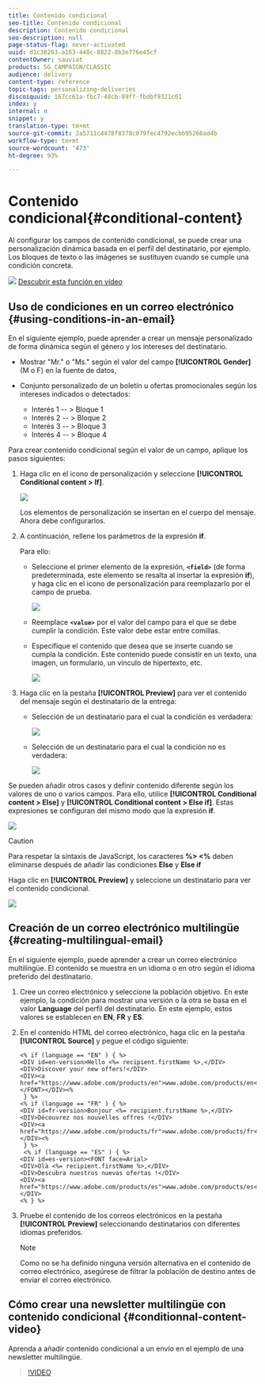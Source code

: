 ```yaml
---
title: Contenido condicional
seo-title: Contenido condicional
description: Contenido condicional
seo-description: null
page-status-flag: never-activated
uuid: d1c38263-a163-448c-8822-8b3e776e45cf
contentOwner: sauviat
products: SG_CAMPAIGN/CLASSIC
audience: delivery
content-type: reference
topic-tags: personalizing-deliveries
discoiquuid: 167cc61a-fbc7-48cb-89ff-fbdbf9321c01
index: y
internal: n
snippet: y
translation-type: tm+mt
source-git-commit: 2a5711c4478f8378c079fec4792ecbb95266ad4b
workflow-type: tm+mt
source-wordcount: '473'
ht-degree: 93%

---
```



# Contenido condicional{#conditional-content}

Al configurar los campos de contenido condicional, se puede crear una personalización dinámica basada en el perfil del destinatario, por ejemplo. Los bloques de texto o las imágenes se sustituyen cuando se cumple una condición concreta.

![](assets/do-not-localize/how-to-video.png) [Descubrir esta función en vídeo](#conditionnal-content-video)


## Uso de condiciones en un correo electrónico {#using-conditions-in-an-email}

En el siguiente ejemplo, puede aprender a crear un mensaje personalizado de forma dinámica según el género y los intereses del destinatario.

* Mostrar &quot;Mr.&quot; o &quot;Ms.&quot; según el valor del campo **[!UICONTROL Gender]** (M o F) en la fuente de datos,
* Conjunto personalizado de un boletín u ofertas promocionales según los intereses indicados o detectados:

   * Interés 1 -- > Bloque 1
   * Interés 2 -- > Bloque 2
   * Interés 3 -- > Bloque 3
   * Interés 4 -- > Bloque 4

Para crear contenido condicional según el valor de un campo, aplique los pasos siguientes:

1. Haga clic en el icono de personalización y seleccione **[!UICONTROL Conditional content > If]**.

   ![](assets/s_ncs_user_conditional_content02.png)

   Los elementos de personalización se insertan en el cuerpo del mensaje. Ahora debe configurarlos.

1. A continuación, rellene los parámetros de la expresión **if**.

   Para ello:

   * Seleccione el primer elemento de la expresión, **`<field>`** (de forma predeterminada, este elemento se resalta al insertar la expresión **if**), y haga clic en el icono de personalización para reemplazarlo por el campo de prueba.

      ![](assets/s_ncs_user_conditional_content03.png)

   * Reemplace **`<value>`** por el valor del campo para el que se debe cumplir la condición. Este valor debe estar entre comillas.
   * Especifique el contenido que desea que se inserte cuando se cumpla la condición. Este contenido puede consistir en un texto, una imagen, un formulario, un vínculo de hipertexto, etc.

      ![](assets/s_ncs_user_conditional_content04.png)

1. Haga clic en la pestaña **[!UICONTROL Preview]** para ver el contenido del mensaje según el destinatario de la entrega:

   * Selección de un destinatario para el cual la condición es verdadera:

      ![](assets/s_ncs_user_conditional_content05.png)

   * Selección de un destinatario para el cual la condición no es verdadera:

      ![](assets/s_ncs_user_conditional_content06.png)

Se pueden añadir otros casos y definir contenido diferente según los valores de uno o varios campos. Para ello, utilice **[!UICONTROL Conditional content > Else]** y **[!UICONTROL Conditional content > Else if]**. Estas expresiones se configuran del mismo modo que la expresión **if**.

![](assets/s_ncs_user_conditional_content07.png)

>[!CAUTION]
>
>Para respetar la sintaxis de JavaScript, los caracteres **%> &lt;%** deben eliminarse después de añadir las condiciones **Else** y **Else if**

Haga clic en **[!UICONTROL Preview]** y seleccione un destinatario para ver el contenido condicional.

![](assets/s_ncs_user_conditional_content08.png)

## Creación de un correo electrónico multilingüe {#creating-multilingual-email}

En el siguiente ejemplo, puede aprender a crear un correo electrónico multilingüe. El contenido se muestra en un idioma o en otro según el idioma preferido del destinatario.

1. Cree un correo electrónico y seleccione la población objetivo. En este ejemplo, la condición para mostrar una versión o la otra se basa en el valor **Language** del perfil del destinatario. En este ejemplo, estos valores se establecen en **EN**, **FR** y **ES**.
1. En el contenido HTML del correo electrónico, haga clic en la pestaña **[!UICONTROL Source]** y pegue el código siguiente:

   ```
   <% if (language == "EN" ) { %>
   <DIV id=en-version>Hello <%= recipient.firstName %>,</DIV>
   <DIV>Discover your new offers!</DIV>
   <DIV><a href="https://www.adobe.com/products/en">www.adobe.com/products/en</A></FONT></DIV><%
    } %>
   <% if (language == "FR" ) { %>
   <DIV id=fr-version>Bonjour <%= recipient.firstName %>,</DIV>
   <DIV>Découvrez nos nouvelles offres !</DIV>
   <DIV><a href="https://www.adobe.com/products/fr">www.adobe.com/products/fr</A></DIV><%
    } %>
    <% if (language == "ES" ) { %>
   <DIV id=es-version><FONT face=Arial>
   <DIV>Olà <%= recipient.firstName %>,</DIV>
   <DIV>Descubra nuestros nuevas ofertas !</DIV>
   <DIV><a href="https://www.adobe.com/products/es">www.adobe.com/products/es</A></DIV>
   <% } %>
   ```

1. Pruebe el contenido de los correos electrónicos en la pestaña **[!UICONTROL Preview]** seleccionando destinatarios con diferentes idiomas preferidos.

   >[!NOTE]
   >
   >Como no se ha definido ninguna versión alternativa en el contenido de correo electrónico, asegúrese de filtrar la población de destino antes de enviar el correo electrónico.

## Cómo crear una newsletter multilingüe con contenido condicional {#conditionnal-content-video}

Aprenda a añadir contenido condicional a un envío en el ejemplo de una newsletter multilingüe.

>[!VIDEO](https://video.tv.adobe.com/v/24926?quality=12)
